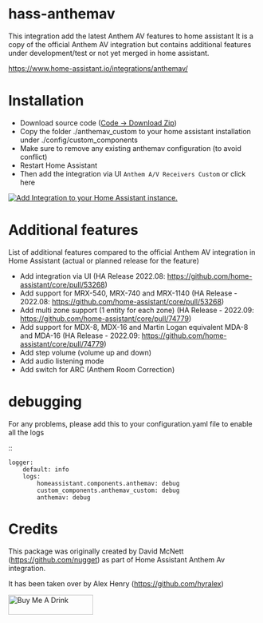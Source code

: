 # hass-anthemav

This integration add the latest Anthem AV features to home assistant
It is a copy of the official Anthem AV integration but contains additional features under development/test or not yet merged in home assistant.

https://www.home-assistant.io/integrations/anthemav/

# Installation

* Download source code ([Code -> Download Zip](https://github.com/Hyralex/hass-anthemav/archive/refs/heads/master.zip)) 
* Copy the folder ./anthemav_custom to your home assistant installation under ./config/custom_components
* Make sure to remove any existing anthemav configuration (to avoid conflict)
* Restart Home Assistant
* Then add the integration via UI `Anthem A/V Receivers Custom` or click here

[![Add Integration to your Home Assistant instance.](https://my.home-assistant.io/badges/config_flow_start.svg)](https://my.home-assistant.io/redirect/config_flow_start/?domain=anthemav_custom)

# Additional features
List of additional features compared to the official Anthem AV integration in Home Assistant (actual or planned release for the feature)
* Add integration via UI (HA Release 2022.08: https://github.com/home-assistant/core/pull/53268)
* Add support for MRX-540, MRX-740 and MRX-1140 (HA Release - 2022.08: https://github.com/home-assistant/core/pull/53268)
* Add multi zone support (1 entity for each zone) (HA Release - 2022.09: https://github.com/home-assistant/core/pull/74779)
* Add support for MDX-8, MDX-16 and Martin Logan equivalent MDA-8 and MDA-16 (HA Release - 2022.09: https://github.com/home-assistant/core/pull/74779)
* Add step volume (volume up and down)
* Add audio listening mode
* Add switch for ARC (Anthem Room Correction)

# debugging
For any problems, please add this to your configuration.yaml file to enable all the logs

::

    logger:
        default: info
        logs:
            homeassistant.components.anthemav: debug
            custom_components.anthemav_custom: debug
            anthemav: debug

# Credits
This package was originally created by David McNett (https://github.com/nugget) as part of Home Assistant Anthem Av integration.

It has been taken over by Alex Henry (https://github.com/hyralex)


<a href="https://www.buymeacoffee.com/hyralex" target="_blank"><img src="https://cdn.buymeacoffee.com/buttons/v2/default-red.png" alt="Buy Me A Drink" style="height: 40px !important;width: 170px !important;" ></a>
